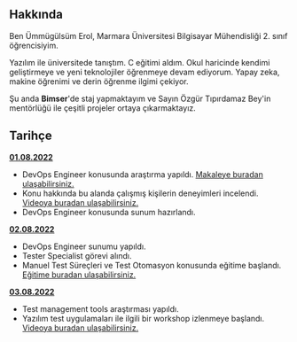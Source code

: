 ## Hakkında

Ben Ümmügülsüm Erol, Marmara Üniversitesi Bilgisayar Mühendisliği 2. sınıf öğrencisiyim. 

Yazılım ile üniversitede tanıştım. C eğitimi aldım. Okul haricinde kendimi geliştirmeye ve yeni teknolojiler öğrenmeye devam ediyorum. Yapay zeka, makine öğrenimi ve derin öğrenme ilgimi çekiyor. 

Şu anda **Bimser**'de staj yapmaktayım ve Sayın Özgür Tıpırdamaz Bey'in mentörlüğü ile çeşitli projeler ortaya çıkarmaktayız.

## Tarihçe

[**01.08.2022**](https://github.com/bimser-intern/docs/issues/96)

- DevOps Engineer konusunda araştırma yapıldı. [Makaleye buradan ulaşabilirsiniz.](https://www.serdarbayram.net/devops-nedir.html)
- Konu hakkında bu alanda çalışmış kişilerin deneyimleri incelendi. [Videoya buradan ulaşabilirsiniz.](https://www.youtube.com/watch?v=Vfe_Wygt-z8&ab_channel=UgurUmutluoglu)
- DevOps Engineer konusunda sunum hazırlandı. 


[**02.08.2022**](https://github.com/bimser-intern/docs/issues/96)

- DevOps Engineer sunumu yapıldı.
- Tester Specialist görevi alındı.
- Manuel Test Süreçleri ve Test Otomasyon konusunda eğitime başlandı. [Eğitime buradan ulaşabilirsiniz.](https://app.patika.dev/courses/manuel-test-surecleri-ve-test-otomasyon)

[**03.08.2022**](https://github.com/bimser-intern/docs/issues/96)

- Test management tools araştırması yapıldı.
- Yazılım test uygulamaları ile ilgili bir workshop izlenmeye başlandı. [Videoya buradan ulaşabilirsiniz.](https://www.youtube.com/watch?v=1I0rmsGkI3E&ab_channel=BSTAkademi)